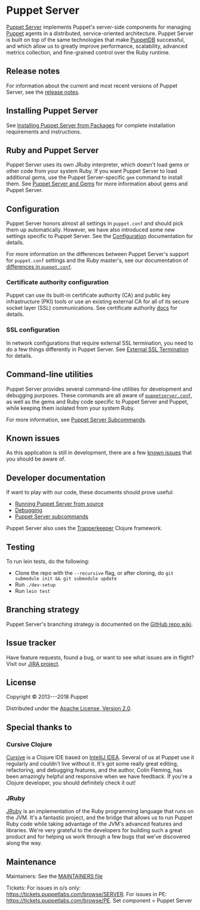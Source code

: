 # Puppet Server

[Puppet Server](https://puppet.com/docs/puppet/latest/server/about_server.html)
implements Puppet's server-side components for managing
[Puppet](https://puppet.com/docs/puppet/) agents in a distributed,
service-oriented architecture. Puppet Server is built on top of the same
technologies that make [PuppetDB](https://puppet.com/docs/puppetdb/)
successful, and which allow us to greatly improve performance, scalability,
advanced metrics collection, and fine-grained control over the Ruby runtime.

## Release notes

For information about the current and most recent versions of Puppet Server,
see the [release notes](https://puppet.com/docs/puppet/latest/server/release_notes.html).

## Installing Puppet Server

See [Installing Puppet Server from Packages](https://puppet.com/docs/puppet/latest/server/install_from_packages.html)
for complete installation requirements and instructions.

## Ruby and Puppet Server

Puppet Server uses its own JRuby interpreter, which doesn't load gems or other
code from your system Ruby. If you want Puppet Server to load additional gems,
use the Puppet Server-specific `gem` command to install them. See [Puppet
Server and Gems](https://puppet.com/docs/puppet/latest/server/gems.html) for more
information about gems and Puppet Server.

## Configuration

Puppet Server honors almost all settings in `puppet.conf` and should pick them
up automatically. However, we have also introduced some new settings specific
to Puppet Server. See the [Configuration](https://puppet.com/docs/puppet/latest/server/configuration.html)
documentation for details.

For more information on the differences between Puppet Server's support for
`puppet.conf` settings and the Ruby master's, see our documentation of
[differences in `puppet.conf`](https://puppet.com/docs/puppet/latest/server/puppet_conf_setting_diffs.html).

### Certificate authority configuration

Puppet can use its built-in certificate authority (CA) and public key
infrastructure (PKI) tools or use an existing external CA for all of its
secure socket layer (SSL) communications. See certificate authority
[docs](https://puppet.com/docs/puppet/latest/ssl_certificates.html) for details.

### SSL configuration

In network configurations that require external SSL termination, you need to do
a few things differently in Puppet Server. See
[External SSL Termination](https://puppet.com/docs/puppet/latest/server/external_ssl_termination.html)
for details.

## Command-line utilities

Puppet Server provides several command-line utilities for development and
debugging purposes. These commands are all aware of
[`puppetserver.conf`](https://puppet.com/docs/puppet/latest/server/configuration.html),
as well as the gems and Ruby code specific to Puppet Server and Puppet, while
keeping them isolated from your system Ruby.

For more information, see [Puppet Server
Subcommands](https://puppet.com/docs/puppet/latest/server/subcommands.html).

## Known issues

As this application is still in development, there are a few [known
issues](https://puppet.com/docs/puppet/latest/server/known_issues.html) 
that you should be aware of.

## Developer documentation

If want to play with our code, these documents should prove useful:

-   [Running Puppet Server from source](https://puppet.com/docs/puppet/latest/server/dev_running_from_source.html)
-   [Debugging](https://puppet.com/docs/puppet/latest/server/dev_debugging.html)
-   [Puppet Server subcommands](https://puppet.com/docs/puppet/latest/server/subcommands.html)

Puppet Server also uses the
[Trapperkeeper](https://github.com/puppetlabs/trapperkeeper) Clojure framework.

## Testing

To run lein tests, do the following:

-   Clone the repo with the `--recursive` flag, or after cloning, do `git submodule init && git submodule update`
-   Run `./dev-setup`
-   Run `lein test`

## Branching strategy

Puppet Server's branching strategy is documented on the [GitHub repo
wiki](https://github.com/puppetlabs/puppetserver/wiki/Branching-Strategy).

## Issue tracker

Have feature requests, found a bug, or want to see what issues are in flight?
Visit our [JIRA project](https://tickets.puppetlabs.com/browse/SERVER).

## License

Copyright © 2013---2018 Puppet

Distributed under the [Apache License, Version
2.0](http://www.apache.org/licenses/LICENSE-2.0.html).

## Special thanks to

### Cursive Clojure

[Cursive](https://cursiveclojure.com/) is a Clojure IDE based on [IntelliJ
IDEA](http://www.jetbrains.com/idea/download/index.html). Several of us at
Puppet use it regularly and couldn't live without it. It's got some really great
editing, refactoring, and debugging features, and the author, Colin Fleming, has
been amazingly helpful and responsive when we have feedback. If you're a Clojure
developer, you should definitely check it out!

### JRuby

[JRuby](http://jruby.org/) is an implementation of the Ruby programming language
that runs on the JVM. It's a fantastic project, and the bridge that allows us to
run Puppet Ruby code while taking advantage of the JVM's advanced features and
libraries. We're very grateful to the developers for building such a great
product and for helping us work through a few bugs that we've discovered along
the way.

## Maintenance

Maintainers: See the [MAINTAINERS file](./MAINTAINERS)

Tickets: For issues in o/s only: https://tickets.puppetlabs.com/browse/SERVER. For issues in PE: https://tickets.puppetlabs.com/browse/PE. Set component = Puppet Server
